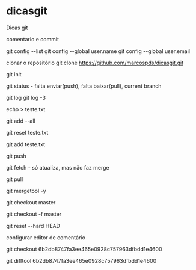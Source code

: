 # dicasgit
Dicas git

comentario e commit

git config --list
git config --global user.name
git config --global user.email

clonar o repositório
git clone https://github.com/marcospds/dicasgit.git

git init

git status - falta enviar(push), falta baixar(pull), current branch

git log 
git log -3

echo > teste.txt

git add --all

git reset teste.txt

git add teste.txt

git push

git fetch - só atualiza, mas não faz merge

git pull

git mergetool -y

git checkout master

git checkout -f master

git reset --hard HEAD

configurar editor de comentário

git checkout 6b2db8747fa3ee465e0928c757963dfbdd1e4600

git difftool 6b2db8747fa3ee465e0928c757963dfbdd1e4600


